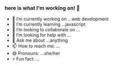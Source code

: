 ### here is what I'm working on! 👋


- 🔭 I’m currently working on ...web development
- 🌱 I’m currently learning ...javascript
- 👯 I’m looking to collaborate on ...
- 🤔 I’m looking for help with ...
- 💬 Ask me about ...anything
- 📫 How to reach me: ... 
- 😄 Pronouns: ...she/her
- ⚡ Fun fact: ...

